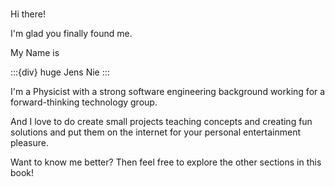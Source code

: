 #

Hi there! 

I'm glad you finally found me.

My Name is

:::{div} huge
Jens Nie
:::

I'm a Physicist with a strong software engineering background working for a forward-thinking technology group.

And I love to do create small projects teaching concepts and creating fun solutions and put them on the internet for your personal entertainment pleasure.

Want to know me better? Then feel free to explore the other sections in this book!

